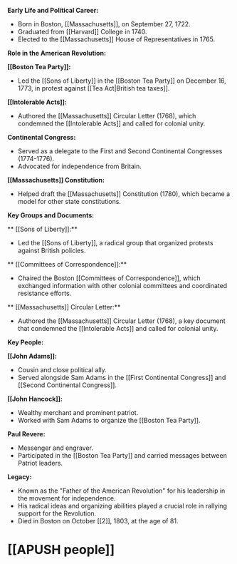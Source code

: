 **Early Life and Political Career:**

* Born in Boston, [[Massachusetts]], on September 27, 1722.
* Graduated from [[Harvard]] College in 1740.
* Elected to the [[Massachusetts]] House of Representatives in 1765.

**Role in the American Revolution:**

**[[Boston Tea Party]]:**

* Led the [[Sons of Liberty]] in the [[Boston Tea Party]] on December 16, 1773, in protest against [[Tea Act|British tea taxes]].

**[[Intolerable Acts]]:**

* Authored the [[Massachusetts]] Circular Letter (1768), which condemned the [[Intolerable Acts]] and called for colonial unity.

**Continental Congress:**

* Served as a delegate to the First and Second Continental Congresses (1774-1776).
* Advocated for independence from Britain.

**[[Massachusetts]] Constitution:**

* Helped draft the [[Massachusetts]] Constitution (1780), which became a model for other state constitutions.

**Key Groups and Documents:**

** [[Sons of Liberty]]:**

* Led the [[Sons of Liberty]], a radical group that organized protests against British policies.

** [[Committees of Correspondence]]:**

* Chaired the Boston [[Committees of Correspondence]], which exchanged information with other colonial committees and coordinated resistance efforts.

** [[Massachusetts]] Circular Letter:**

* Authored the [[Massachusetts]] Circular Letter (1768), a key document that condemned the [[Intolerable Acts]] and called for colonial unity.

**Key People:**

**[[John Adams]]:**

* Cousin and close political ally.
* Served alongside Sam Adams in the [[First Continental Congress]] and [[Second Continental Congress]].

**[[John Hancock]]:**

* Wealthy merchant and prominent patriot.
* Worked with Sam Adams to organize the [[Boston Tea Party]].

**Paul Revere:**

* Messenger and engraver.
* Participated in the [[Boston Tea Party]] and carried messages between Patriot leaders.

**Legacy:**

* Known as the "Father of the American Revolution" for his leadership in the movement for independence.
* His radical ideas and organizing abilities played a crucial role in rallying support for the Revolution.
* Died in Boston on October [[2]], 1803, at the age of 81.
# [[APUSH people]]